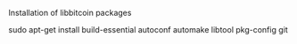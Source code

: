 Installation of libbitcoin packages

sudo apt-get install build-essential autoconf automake libtool pkg-config git
